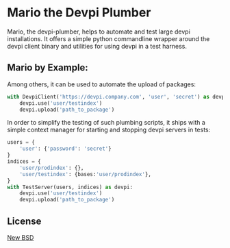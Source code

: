 Mario the Devpi Plumber
=======================

Mario, the devpi-plumber, helps to automate and test large devpi installations. It offers a simple python commandline wrapper
around the devpi client binary and utilities for using devpi in a test harness.


Mario by Example:
-----------------
Among others, it can be used to automate the upload of packages:
```python
with DevpiClient('https://devpi.company.com', 'user', 'secret') as devpi:
    devpi.use('user/testindex')
    devpi.upload('path_to_package')
```

In order to simplify the testing of such plumbing scripts, it ships with a simple context manager for starting and stopping devpi servers in tests:
```python
users = { 
    'user': {'password': 'secret'}
}
indices = {
    'user/prodindex': {},
    'user/testindex': {bases:'user/prodindex'},
}
with TestServer(users, indices) as devpi:
    devpi.use('user/testindex')
    devpi.upload('path_to_package')
```           

License
-------

[New BSD](COPYING)
